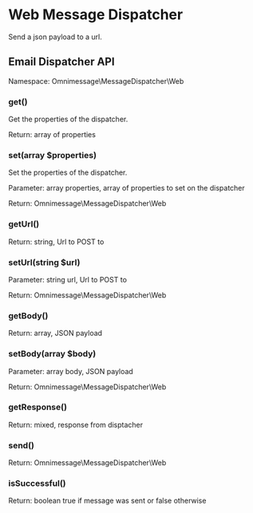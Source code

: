 # Web Message Dispatcher

Send a json payload to a url.

## Email Dispatcher API

Namespace: Omnimessage\MessageDispatcher\Web

### get()

Get the properties of the dispatcher.

Return: array of properties

### set(array $properties)

Set the properties of the dispatcher.

Parameter: array properties, array of properties to set on the dispatcher

Return: Omnimessage\MessageDispatcher\Web

### getUrl()

Return: string, Url to POST to

### setUrl(string $url)

Parameter: string url, Url to POST to

Return: Omnimessage\MessageDispatcher\Web

### getBody()

Return: array, JSON payload

### setBody(array $body)

Parameter: array body, JSON payload

Return: Omnimessage\MessageDispatcher\Web

### getResponse()

Return: mixed, response from disptacher

### send()

Return: Omnimessage\MessageDispatcher\Web

### isSuccessful()

Return: boolean true if message was sent or false otherwise

